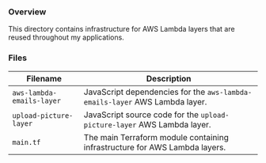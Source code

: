 ### Overview

This directory contains infrastructure for AWS Lambda layers that are reused throughout my applications.

### Files

| Filename                  | Description                                                                       |
|---------------------------|-----------------------------------------------------------------------------------|
| `aws-lambda-emails-layer` | JavaScript dependencies for the `aws-lambda-emails-layer` AWS Lambda layer.       |
| `upload-picture-layer`    | JavaScript source code for the `upload-picture-layer` AWS Lambda layer.           |
| `main.tf`                 | The main Terraform module containing infrastructure for AWS Lambda layers.        |